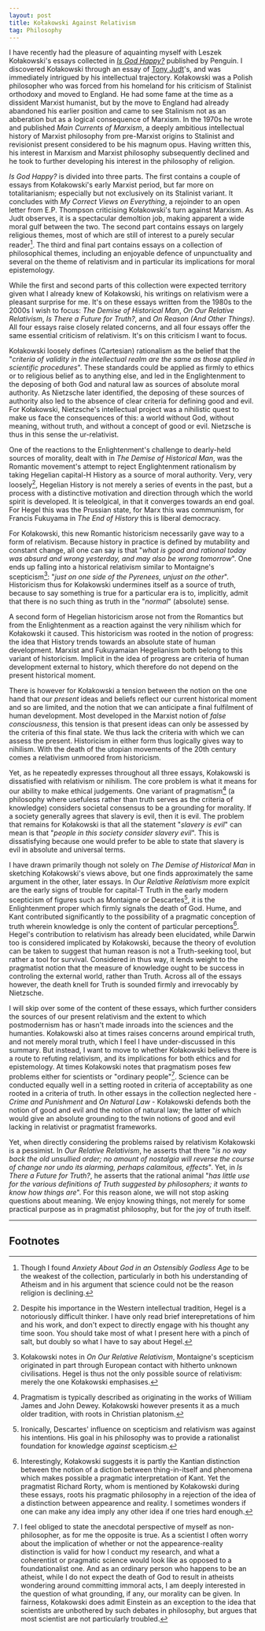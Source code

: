 ```yaml
---
layout: post
title: Kołakowski Against Relativism
tag: Philosophy
---
```


I have recently had the pleasure of aquainting myself with Leszek Kołakowski's essays collected in *[Is God Happy?](https://www.penguin.co.uk/books/184067/is-god-happy-by-kolakowski-leszek/9780141389554)* published by Penguin. I discovered Kołakowski through an essay of [Tony Judt](https://www.penguin.co.uk/books/431344/reappraisals-by-tony-judt/9780099532330)'s, and was immediately intrigued by his intellectual trajectory. Kołakowski was a Polish philosopher who was forced from his homeland for his criticism of Stalinist orthodoxy and moved to England. He had some fame at the time as a dissident Marxist humanist, but by the move to England had already abandoned his earlier position and came to see Stalinism not as an abberation but as a logical consequence of Marxism. In the 1970s he wrote and published *Main Currents of Marxism*, a deeply ambitious intellectual history of Marxist philosophy from pre-Marxist origins to Stalinist and revisionist present considered to be his magnum opus. Having written this, his interest in Marxism and Marxist philosophy subsequently declined and he took to further developing his interest in the philosophy of religion.

*Is God Happy?* is divided into three parts. The first contains a couple of essays from Kołakowski's early Marxist period, but far more on totalitarianism; especially but not exclusively on its Stalinist variant. It concludes with *My Correct Views on Everything*, a rejoinder to an open letter from E.P. Thompson criticising Kołakowski's turn against Marxism. As Judt observes, it is a spectacular demoltion job, making apparent a wide moral gulf between the two. The second part contains essays on largely religious themes, most of which are still of interest to a purely secular reader[^1]. The third and final part contains essays on a collection of philosophical themes, including an enjoyable defence of unpunctuality and several on the theme of relativism and in particular its implications for moral epistemology.

While the first and second parts of this collection were expected territory given what I already knew of Kołakowski, his writings on relativism were a pleasant surprise for me. It's on these essays written from the 1980s to the 2000s I wish to focus: *The Demise of Historical Man*, *On Our Relative Relativism*, *Is There a Future for Truth?*, and *On Reason (And Other Things)*. All four essays raise closely related concerns, and all four essays offer the same essential criticism of relativism. It's on this criticism I want to focus.

Kołakowski loosely defines (Cartesian) rationalism as the belief that the "*criteria of validity in the intellectual realm are the same as those applied in scientific procedures*". These standards could be applied as firmly to ethics or to religious belief as to anything else, and led in the Englightenment to the deposing of both God and natural law as sources of absolute moral authority. As Nietzsche later identified, the deposing of these sources of authority also led to the absence of clear criteria for defining good and evil. For Kołakowski, Nietzsche's intellectual project was a nihilistic quest to make us face the consequences of this: a world without God, without meaning, without truth, and without a concept of good or evil. Nietzsche is thus in this sense the ur-relativist.

One of the reactions to the Enlightenment's challenge to dearly-held sources of morality, dealt with in *The Demise of Historical Man*, was the Romantic movement's attempt to reject Englightenment rationalism by taking Hegelian capital-H History as a source of moral authority. Very, very loosely[^2], Hegelian History is not merely a series of events in the past, but a process with a distinctive motivation and direction through which the world spirit is developed. It is teleolgical, in that it converges towards an end goal. For Hegel this was the Prussian state, for Marx this was communism, for Francis Fukuyama in *The End of History* this is liberal democracy.

For Kołakowski, this new Romantic historicism necessarily gave way to a form of relativism. Because history in practice is defined by mutability and constant change, all one can say is that "*what is good and rational today was absurd and wrong yesterday, and may also be wrong tomorrow*". One ends up falling into a historical relativism similar to Montaigne's scepticism[^4]: "*just on one side of the Pyrenees, unjust on the other*". Historicism thus for Kołakowski undermines itself as a source of truth, because to say something is true for a particular era is to, implicitly, admit that there is no such thing as truth in the "*normal*" (absolute) sense.

A second form of Hegelian historicism arose not from the Romantics but from the Enlightenment as a reaction against the very nihilism which for Kołakowski it caused. This historicism was rooted in the notion of progress: the idea that History trends towards an absolute state of human development. Marxist and Fukuyamaian Hegelianism both belong to this variant of historicism. Implicit in the idea of progress are criteria of human development external to history, which therefore do not depend on the present historical moment.

There is however for Kołakowski a tension between the notion on the one hand that our *present* ideas and beliefs reflect our current historical moment and so are limited, and the notion that we can anticipate a final fulfilment of human development. Most developed in the Marxist notion of *false consciousness*, this tension is that present ideas can only be assessed by the criteria of this final state. We thus lack the criteria with which we can assess the present. Historicism in either form thus logically gives way to nihilism. With the death of the utopian movements of the 20th century comes a relativism unmoored from historicism.

Yet, as he repeatedly expresses throughout all three essays, Kołakowski is dissatisfied with relativism or nihilism. The core problem is what it means for our ability to make ethical judgements. One variant of pragmatism[^3] (a philosophy where usefuless rather than truth serves as the criteria of knowledge) considers societal consensus to be a grounding for morality. If a society generally agrees that slavery is evil, then it is evil. The problem that remains for Kołakowski is that all the statement "*slavery is evil*" can mean is that "*people in this society consider slavery evil*". This is dissatisfying because one would prefer to be able to state that slavery is evil in absolute and universal terms.

I have drawn primarily though not solely on *The Demise of Historical Man* in sketching Kołakowski's views above, but one finds approximately the same argument in the other, later essays. In *Our Relative Relativism* more explcit are the early signs of trouble for capital-T Truth in the early modern scepticism of figures such as Montaigne or Descartes[^5], it is the Enlightenment proper which firmly signals the death of God. Hume, and Kant contributed significantly to the possibility of a pragmatic conception of truth wherein knowledge is only the content of particular perceptions[^6]. Hegel's contribution to relativism has already been elucidated, while Darwin too is considered implicated by Kołakowski, because the theory of evolution can be taken to suggest that human reason is not a Truth-seeking tool, but rather a tool for survival. Considered in thus way, it lends weight to the pragmatist notion that the measure of knowledge ought to be success in controling the external world, rather than Truth. Across all of the essays however, the death knell for Truth is sounded firmly and irrevocably by Nietzsche.

I will skip over some of the content of these essays, which further considers the sources of our present relativism and the extent to which postmodernism has or hasn't made inroads into the sciences and the humanties. Kołakowski also at times raises concerns around empirical truth, and not merely moral truth, which I feel I have under-discussed in this summary. But instead, I want to move to whether Kołakowski believs there is a route to refuting relativism, and its implications for both ethics and for epistemology. At times Kołakowski notes that pragmatism poses few problems either for scientists or "ordinary people"[^7]. Science can be conducted equally well in a setting rooted in criteria of acceptability as one rooted in a criteria of truth. In other essays in the collection neglected here - *Crime and Punishment* and *On Natural Law* - Kołakowski defends both the notion of good and evil and the notion of natural law; the latter of which would give an absolute grounding to the twin notions of good and evil lacking in relativist or pragmatist frameworks.

Yet, when directly considering the problems raised by relativism Kołakowski is a pessimist. In *Our Relative Relativism*, he asserts that there "*is no way back the old unsullied order; no amount of nostalgia will reverse the course of change nor undo its alarming, perhaps calamitous, effects*". Yet, in *Is There a Future for Truth?*, he asserts that the rational animal "*has little use for the various definitions of Truth suggested by philosophers; it wants to know how things are*". For this reason alone, we will not stop asking questions about meaning. We enjoy knowing things, not merely for some practical purpose as in pragmatist philosophy, but for the joy of truth itself.

---

## Footnotes

[^1]: Though I found *Anxiety About God in an Ostensibly Godless Age* to be the weakest of the collection, particularly in both his understanding of Atheism and in his argument that science could not be the reason religion is declining.
[^2]: Despite his importance in the Western intellectual tradition, Hegel is a notoriously difficult thinker. I have only read brief interepretations of him and his work, and don't expect to directly engage with his thought any time soon. You should take most of what I present here with a pinch of salt, but doubly so what I have to say about Hegel.
[^3]: Pragmatism is typically described as originating in the works of William James and John Dewey. Kołakowski however presents it as a much older tradition, with roots in Christian platonism.
[^4]: Kołakowski notes in *On Our Relative Relativism*, Montaigne's scepticism originated in part through European contact with hitherto unknown civilisations. Hegel is thus not the only possible source of relativism: merely the one Kołakowski emphasises.
[^5]: Ironically, Descartes' influence on scepticism and relativism was against his intentions. His goal in his philosophy was to provide a rationalist foundation for knowledge *against* scepticism.
[^6]: Interestingly, Kołakowski suggests it is partly the Kantian distinction between the notion of a diction between thing-in-itself and phenomena which makes possible a pragmatic interpretation of Kant. Yet the pragmatist Richard Rorty, whom is mentioned by Kołakowski during these essays, roots his pragmatic philosophy in a rejection of the idea of a distinction between appearence and reality. I sometimes wonders if one can make any idea imply any other idea if one tries hard enough.
[^7]: I feel obliged to state the anecdotal perspective of myself as non-philosopher, as for me the opposite is true. As a scientist I often worry about the implication of whether or not the appearence-reality distinction is valid for how I conduct my research, and what a coherentist or pragmatic science would look like as opposed to a foundationalist one. And as an ordinary person who happens to be an atheist, while I do not expect the death of God to result in atheists wondering around committing immoral acts, I am deeply interested in the question of what grounding, if any, our morality can be given. In fairness, Kołakowski does admit Einstein as an exception to the idea that scientists are unbothered by such debates in philosophy, but argues that most scientist are not particularly troubled.